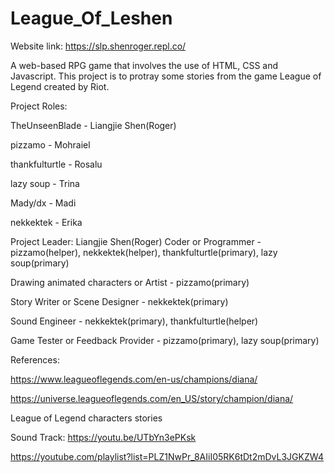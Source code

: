 # League_Of_Leshen

Website link: https://slp.shenroger.repl.co/

A web-based RPG game that involves the use of HTML, CSS and Javascript. This project is to protray some stories from the game League of Legend created by Riot.

Project Roles:

TheUnseenBlade - Liangjie Shen(Roger) 

pizzamo - Mohraiel

thankfulturtle - Rosalu

lazy soup - Trina

Mady/dx - Madi

nekkektek - Erika


Project Leader: Liangjie Shen(Roger)
Coder or Programmer - pizzamo(helper), nekkektek(helper), thankfulturtle(primary), lazy soup(primary)

Drawing animated characters or Artist - pizzamo(primary)

Story Writer or Scene Designer - nekkektek(primary)

Sound Engineer - nekkektek(primary), thankfulturtle(helper)

Game Tester or Feedback Provider - pizzamo(primary), lazy soup(primary)


References:

https://www.leagueoflegends.com/en-us/champions/diana/

https://universe.leagueoflegends.com/en_US/story/champion/diana/

League of Legend characters stories

Sound Track:
https://youtu.be/UTbYn3ePKsk

https://youtube.com/playlist?list=PLZ1NwPr_8AIiI05RK6tDt2mDvL3JGKZW4


